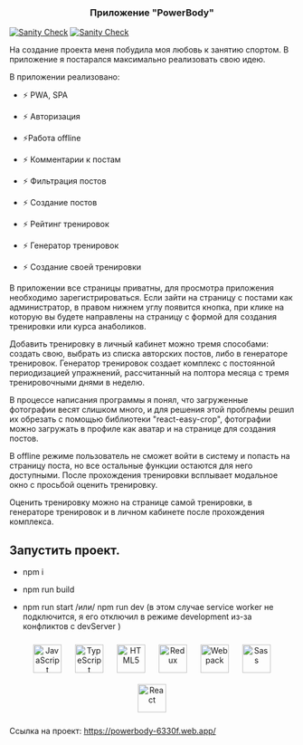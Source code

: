 

### <div align="center">Приложение "PowerBody" </div>  

  [![Sanity Check](https://github.com/mihailryzij0/PowerBody/actions/workflows/sanity-check.yml/badge.svg?branch=final-task)](https://github.com/mihailryzij0/PowerBody/actions/workflows/sanity-check.yml)
   [![Sanity Check](https://github.com/mihailryzij0/PowerBody/actions/workflows/firebase-hosting-pull-request.yml/badge.svg?branch=final-task)](https://github.com/mihailryzij0/PowerBody/actions/workflows/firebase-hosting-pull-request.yml)

На создание проекта меня побудила моя любовь к занятию спортом. В приложение я постарался максимально реализовать свою идею.    
  
В приложении реализовано:  
  
- ⚡ PWA, SPA  
  
- ⚡ Авторизация  
  
- ⚡Работа offline    
  
- ⚡ Комментарии к постам    
  
- ⚡ Фильтрация постов   
  
- ⚡ Создание постов   
  
- ⚡ Рейтинг тренировок   
  
- ⚡ Генератор тренировок   
  
- ⚡ Создание своей тренировки   
  
В приложении все страницы приватны, для просмотра приложения необходимо зарегистрироваться. Если зайти на страницу с постами как администратор, в правом нижнем углу появится кнопка, при клике на которую вы будете направлены на страницу с формой для создания тренировки или курса анаболиков.  
  

 Добавить тренировку в личный кабинет можно тремя способами: создать свою, выбрать из списка авторских постов, либо в генераторе тренировок. Генератор тренировок создает комплекс с постоянной периодизацией упражнений, рассчитанный  на полтора месяца с тремя тренировочными днями в неделю.  
  

В процессе написания программы я понял, что загруженные фотографии весят слишком много, и для решения этой проблемы решил их обрезать с помощью библиотеки "react-easy-crop", фотографии можно загружать в профиле как аватар и на странице для создания постов.  
  

  В offline режиме пользователь не сможет войти в систему и попасть на страницу поста, но все остальные функции остаются для него доступными. После прохождения тренировки всплывает модальное окно с просьбой оценить тренировку.   
  

Оценить тренировку можно на странице самой тренировки, в генераторе тренировок и в личном кабинете после прохождения комплекса.  
  

## Запустить проект.  
  
- npm i  
  
- npm run build  
  
- npm run start /или/ npm run dev (в этом случае service worker не подключится, я его отключил в режиме development из-за конфликтов с devServer )  
  
<div align="center">  
<img style="margin: 10px" src="https://profilinator.rishav.dev/skills-assets/javascript-original.svg" alt="JavaScript" height="50" />  
<img style="margin: 10px" src="https://profilinator.rishav.dev/skills-assets/typescript-original.svg" alt="TypeScript" height="50" />  
<img style="margin: 10px" src="https://profilinator.rishav.dev/skills-assets/html5-original-wordmark.svg" alt="HTML5" height="50" />  
<img style="margin: 10px" src="https://profilinator.rishav.dev/skills-assets/redux-original.svg" alt="Redux" height="50" />  
<img style="margin: 10px" src="https://profilinator.rishav.dev/skills-assets/webpack-original.svg" alt="Webpack" height="50" />  
<img style="margin: 10px" src="https://profilinator.rishav.dev/skills-assets/sass-original.svg" alt="Sass" height="50" />  
<img style="margin: 10px" src="https://profilinator.rishav.dev/skills-assets/react-original-wordmark.svg" alt="React" height="50" />  
</div>   

Ссылка на проект: https://powerbody-6330f.web.app/
